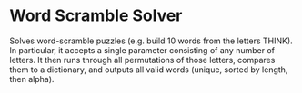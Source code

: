# Word Scramble Solver

Solves word-scramble puzzles (e.g. build 10 words from the letters THINK). In particular, it accepts a single parameter consisting of any number of letters. It then runs through all permutations of those letters, compares them to a dictionary, and outputs all valid words (unique, sorted by length, then alpha).
